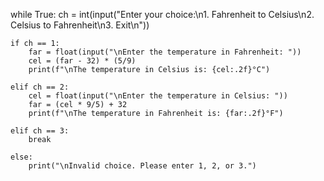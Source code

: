 while True:
    ch = int(input("Enter your choice:\n1. Fahrenheit to Celsius\n2. Celsius to Fahrenheit\n3. Exit\n"))
    
    if ch == 1:
        far = float(input("\nEnter the temperature in Fahrenheit: "))
        cel = (far - 32) * (5/9)
        print(f"\nThe temperature in Celsius is: {cel:.2f}°C")
    
    elif ch == 2:
        cel = float(input("\nEnter the temperature in Celsius: "))
        far = (cel * 9/5) + 32
        print(f"\nThe temperature in Fahrenheit is: {far:.2f}°F")
    
    elif ch == 3:
        break
    
    else:
        print("\nInvalid choice. Please enter 1, 2, or 3.")
